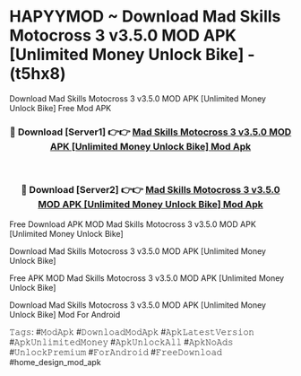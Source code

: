# HAPYYMOD ~ Download Mad Skills Motocross 3 v3.5.0 MOD APK [Unlimited Money Unlock Bike] - (t5hx8)
Download Mad Skills Motocross 3 v3.5.0 MOD APK [Unlimited Money Unlock Bike] Free Mod APK

<div align="center">
<h3>🔴 Download [Server1] 👉👉 <a href="https://apk-comot.site?title=Mad_Skills_Motocross_3_v3.5.0_MOD_APK_[Unlimited_Money_Unlock_Bike]">Mad Skills Motocross 3 v3.5.0 MOD APK [Unlimited Money Unlock Bike] Mod Apk</a></h3><br>

<h3>🔴 Download [Server2] 👉👉 <a href="https://apk-comot.site?title=Mad_Skills_Motocross_3_v3.5.0_MOD_APK_[Unlimited_Money_Unlock_Bike]">Mad Skills Motocross 3 v3.5.0 MOD APK [Unlimited Money Unlock Bike] Mod Apk</a></h3>
</div>


Free Download APK MOD Mad Skills Motocross 3 v3.5.0 MOD APK [Unlimited Money Unlock Bike]

Download Mad Skills Motocross 3 v3.5.0 MOD APK [Unlimited Money Unlock Bike] 

Free APK MOD Mad Skills Motocross 3 v3.5.0 MOD APK [Unlimited Money Unlock Bike] 

Download Mad Skills Motocross 3 v3.5.0 MOD APK [Unlimited Money Unlock Bike] Mod For Android

𝚃𝚊𝚐𝚜: #𝙼𝚘𝚍𝙰𝚙𝚔 #𝙳𝚘𝚠𝚗𝚕𝚘𝚊𝚍𝙼𝚘𝚍𝙰𝚙𝚔 #𝙰𝚙𝚔𝙻𝚊𝚝𝚎𝚜𝚝𝚅𝚎𝚛𝚜𝚒𝚘𝚗 #𝙰𝚙𝚔𝚄𝚗𝚕𝚒𝚖𝚒𝚝𝚎𝚍𝙼𝚘𝚗𝚎𝚢 #𝙰𝚙𝚔𝚄𝚗𝚕𝚘𝚌𝚔𝙰𝚕𝚕 #𝙰𝚙𝚔𝙽𝚘𝙰𝚍𝚜 #𝚄𝚗𝚕𝚘𝚌𝚔𝙿𝚛𝚎𝚖𝚒𝚞𝚖 #𝙵𝚘𝚛𝙰𝚗𝚍𝚛𝚘𝚒𝚍 #𝙵𝚛𝚎𝚎𝙳𝚘𝚠𝚗𝚕𝚘𝚊𝚍 #home_design_mod_apk